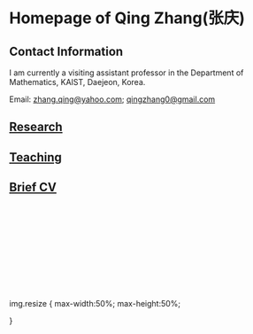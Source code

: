 # Homepage of Qing Zhang(张庆)

<meta name="google-site-verification" content="0giyCWE_wh7Xdvrioq7HFSE4Dyhsdl4GVdRTq-tWQb0" />

## Contact Information

I am currently a visiting assistant professor in the Department of Mathematics, KAIST, Daejeon, Korea.
 
Email: zhang.qing@yahoo.com; qingzhang0@gmail.com


## [Research](https://zhang1649.github.io/research.html)

## [Teaching](https://zhang1649.github.io/teaching.html)

## [Brief CV](https://zhang1649.github.io/CV.html)




<p style="margin-bottom:5cm;"> </p>

img.resize {
  max-width:50%;
  max-height:50%;
<script type="text/javascript" id="clustrmaps" src="//clustrmaps.com/map_v2.js?d=JG6HC4kf1JwpVziEF_V3GB1ZWz2EenPJJKK5KRrw1I8&cl=ffffff&w=a"></script>}

